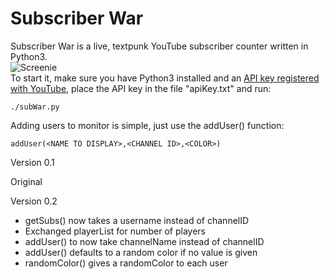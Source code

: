 Subscriber War
===
Subscriber War is a live, textpunk YouTube subscriber counter written in Python3.  
![Screenie](https://i.sli.mg/q9g6Uo.png)  
To start it, make sure you have Python3 installed and an [API key registered with YouTube](https://developers.google.com/youtube/android/player/register), place 
the API key in the file "apiKey.txt" and run:  
```
./subWar.py
```  

Adding users to monitor is simple, just use the addUser() function:  
```
addUser(<NAME TO DISPLAY>,<CHANNEL ID>,<COLOR>)
```

Version 0.1

Original

Version 0.2

- getSubs() now takes a username instead of channelID
- Exchanged playerList for number of players
- addUser() to now take channelName instead of channelID
- addUser() defaults to a random color if no value is given
- randomColor() gives a randomColor to each user
